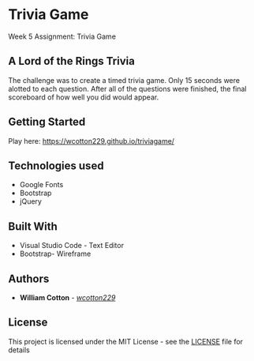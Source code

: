 # Trivia Game
Week 5 Assignment: Trivia Game

## A Lord of the Rings Trivia

The challenge was to create a timed trivia game. Only 15 seconds were alotted to each question. After all of the questions were finished, the final scoreboard of how well you did would appear.


## Getting Started 
Play here: https://wcotton229.github.io/triviagame/

## Technologies used
- Google Fonts
- Bootstrap
- jQuery

## Built With

* Visual Studio Code - Text Editor
* Bootstrap- Wireframe

## Authors

* **William Cotton** - *[wcotton229](https://github.com/wcotton229)*

## License

This project is licensed under the MIT License - see the [LICENSE](https://opensource.org/osd) file for details
